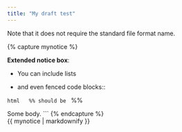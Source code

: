 ```yaml
---
title: "My draft test"
---
```


Note that it does not require the standard file format name.

 {% capture mynotice %}

**Extended notice box**:

- You can include lists

* and even fenced code blocks::

```html   %% should be ``` %%

<html>

<body>Some body.<body>

</html>
```
{% endcapture %}

<div class="notice--info">{{ mynotice | markdownify }}</div>
